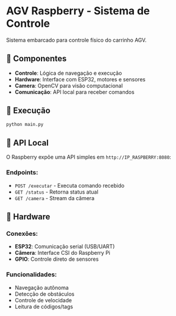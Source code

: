 # AGV Raspberry - Sistema de Controle

Sistema embarcado para controle físico do carrinho AGV.

## 🤖 Componentes

- **Controle**: Lógica de navegação e execução
- **Hardware**: Interface com ESP32, motores e sensores  
- **Camera**: OpenCV para visão computacional
- **Comunicação**: API local para receber comandos

## 🚀 Execução

```bash
python main.py
```

## 📡 API Local

O Raspberry expõe uma API simples em `http://IP_RASPBERRY:8080`:

### Endpoints:
- `POST /executar` - Executa comando recebido
- `GET /status` - Retorna status atual
- `GET /camera` - Stream da câmera

## 🔧 Hardware

### Conexões:
- **ESP32**: Comunicação serial (USB/UART)
- **Câmera**: Interface CSI do Raspberry Pi
- **GPIO**: Controle direto de sensores

### Funcionalidades:
- Navegação autônoma
- Detecção de obstáculos
- Controle de velocidade
- Leitura de códigos/tags
